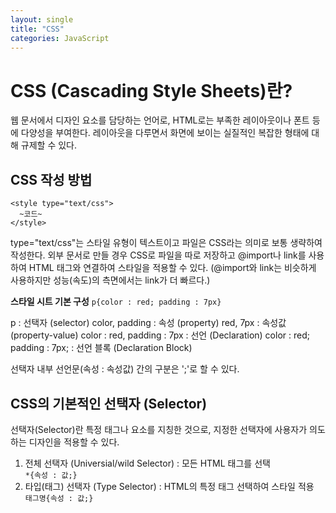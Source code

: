 ```yaml
---
layout: single
title: "CSS"
categories: JavaScript
---
```


# CSS (Cascading Style Sheets)란?
 웹 문서에서 디자인 요소를 담당하는 언어로, HTML로는 부족한 레이아웃이나 폰트 등에 다양성을 부여한다. 레이아웃을 다루면서 화면에 보이는 실질적인 복잡한 형태에 대해 규제할 수 있다.

## CSS 작성 방법
```
<style type="text/css">
  ~코드~
</style>
```
type="text/css"는 스타일 유형이 텍스트이고 파일은 CSS라는 의미로 보통 생략하여 작성한다. 외부 문서로 만들 경우 CSS로 파일을 따로 저장하고 @import나 link를 사용하여 HTML 태그와 연결하여 스타일을 적용할 수 있다. (@import와 link는 비슷하게 사용하지만 성능(속도)의 측면에서는 link가 더 빠르다.)

**스타일 시트 기본 구성**
 ```p{color : red; padding : 7px}```

 p : 선택자 (selector)
color, padding : 속성 (property)
red, 7px : 속성값 (property-value)
color : red, padding : 7px : 선언 (Declaration)
color : red; padding : 7px; : 선언 블록 (Declaration Block)

선택자 내부 선언문(속성 : 속성값) 간의 구분은 ';'로 할 수 있다.

## CSS의 기본적인 선택자 (Selector)
선택자(Selector)란 특정 태그나 요소를 지칭한 것으로, 지정한 선택자에 사용자가 의도하는 디자인을 적용할 수 있다.

1. 전체 선택자 (Universial/wild Selector)
  : 모든 HTML 태그를 선택 <br>
  ```*{속성 : 값;}```
2. 타입(태그) 선택자 (Type Selector)
  : HTML의 특정 태그 선택하여 스타일 적용 <br>
  ```태그명{속성 : 값;}```
